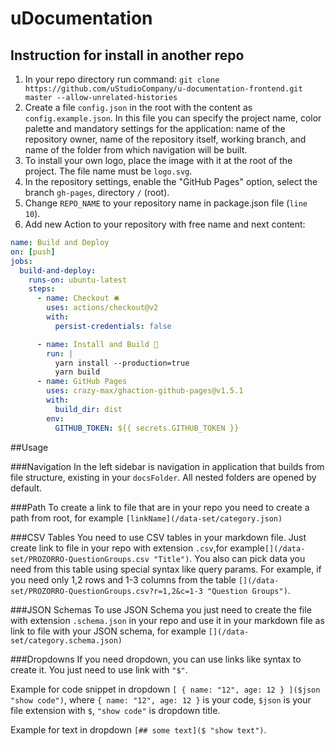 # uDocumentation

## Instruction for install in another repo

1. In your repo directory run command: `git clone https://github.com/uStudioCompany/u-documentation-frontend.git master --allow-unrelated-histories`
2. Create a file `config.json` in the root with the content as `config.example.json`. In this file you can specify the project name, color palette and mandatory settings for the application: name of the repository owner, name of the repository itself, working branch, and name of the folder from which navigation will be built.
3. To install your own logo, place the image with it at the root of the project. The file name must be `logo.svg`.
4. In the repository settings, enable the "GitHub Pages" option, select the branch `gh-pages`, directory `/` (root).
5. Change `REPO_NAME` to your repository name in package.json file (`line 10`).
6. Add new Action to your repository with free name and next content:

```yaml
name: Build and Deploy
on: [push]
jobs:
  build-and-deploy:
    runs-on: ubuntu-latest
    steps:
      - name: Checkout 🛎️
        uses: actions/checkout@v2
        with:
          persist-credentials: false

      - name: Install and Build 🔧
        run: |
          yarn install --production=true
          yarn build
      - name: GitHub Pages
        uses: crazy-max/ghaction-github-pages@v1.5.1
        with:
          build_dir: dist
        env:
          GITHUB_TOKEN: ${{ secrets.GITHUB_TOKEN }}
```

##Usage

###Navigation
In the left sidebar is navigation in application that builds from file structure, existing in your `docsFolder`.
All nested folders are opened by default.

###Path
To create a link to file that are in your repo you need to create a path from root, for example `[linkName](/data-set/category.json)`

###CSV Tables
You need to use CSV tables in your markdown file.
Just create link to file in your repo with extension `.csv`,for example`[](/data-set/PROZORRO-QuestionGroups.csv "Title")`.
You also can pick data you need from this table using special syntax like query params.
For example, if you need only 1,2 rows and 1-3 columns from the table `[](/data-set/PROZORRO-QuestionGroups.csv?r=1,2&c=1-3 "Question Groups")`.

###JSON Schemas
To use JSON Schema you just need to create the file with extension `.schema.json` in your repo and use it in your markdown file as link to file with your JSON schema, for example `[](/data-set/category.schema.json)`

###Dropdowns
If you need dropdown, you can use links like syntax to create it.
You just need to use link with `"$"`.

Example for code snippet in dropdown `[ { name: "12", age: 12 } ]($json "show code")`,
where `{ name: "12", age: 12 }` is your code, `$json` is your file extension with `$`, `"show code"` is dropdown title.

Example for text in dropdown `[## some text]($ "show text")`.

